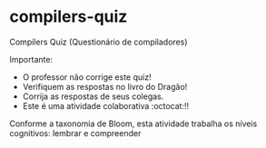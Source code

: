 # compilers-quiz
Compilers Quiz (Questionário de compiladores)

Importante: 
- O professor não corrige este quiz! 
- Verifiquem as respostas no livro do Dragão! 
- Corrija as respostas de seus colegas.
- Este é uma atividade colaborativa :octocat:!!

Conforme a taxonomia de Bloom, esta atividade trabalha os níveis cognitivos: lembrar e compreender
